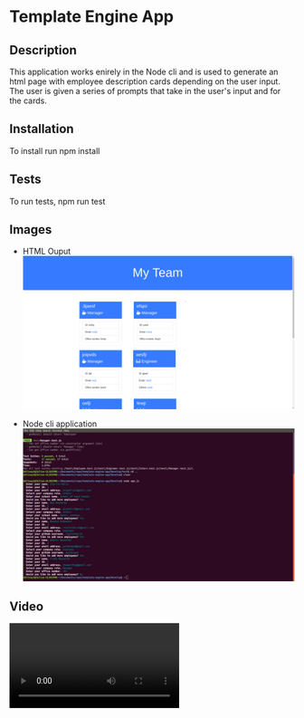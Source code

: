 # Template Engine App

## Description
This application works enirely in the Node cli and is used to generate an html page with employee description cards depending on the user input. The user is given a series of prompts that take in the user's input and for the cards.

## Installation
To install run npm install

## Tests
To run tests, npm run test

## Images
* HTML Ouput
![](Assets/template-engine-app.png)

* Node cli application
![](Assets/template-engine-app-2.png)

## Video
![](Assets/template-generator.mp4)
